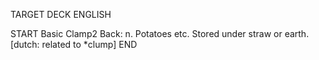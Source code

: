 TARGET DECK
ENGLISH

START
Basic
Clamp2
Back: n. Potatoes etc. Stored under straw or earth. [dutch: related to *clump]
END
